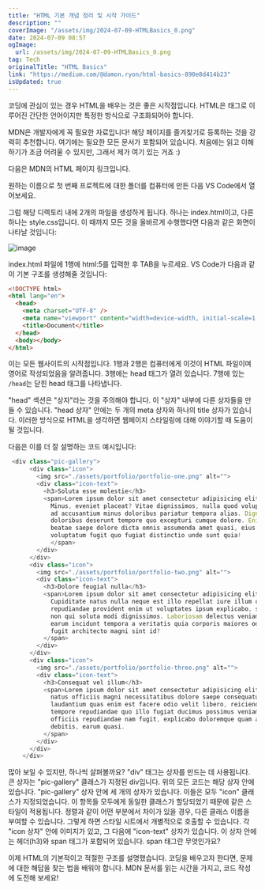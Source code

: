 ```yaml
---
title: "HTML 기본 개념 정리 및 시작 가이드"
description: ""
coverImage: "/assets/img/2024-07-09-HTMLBasics_0.png"
date: 2024-07-09 08:57
ogImage: 
  url: /assets/img/2024-07-09-HTMLBasics_0.png
tag: Tech
originalTitle: "HTML Basics"
link: "https://medium.com/@damon.ryon/html-basics-890e8d414b23"
isUpdated: true
---
```




코딩에 관심이 있는 경우 HTML을 배우는 것은 좋은 시작점입니다. HTML은 태그로 이루어진 간단한 언어이지만 특정한 방식으로 구조화되어야 합니다.

MDN은 개발자에게 꼭 필요한 자료입니다! 해당 페이지를 즐겨찾기로 등록하는 것을 강력히 추천합니다. 여기에는 필요한 모든 문서가 포함되어 있습니다. 처음에는 읽고 이해하기가 조금 어려울 수 있지만, 그래서 제가 여기 있는 거죠 :)

다음은 MDN의 HTML 페이지 링크입니다.

원하는 이름으로 첫 번째 프로젝트에 대한 폴더를 컴퓨터에 만든 다음 VS Code에서 열어보세요.

<div class="content-ad"></div>

그럼 해당 디렉토리 내에 2개의 파일을 생성하게 됩니다. 하나는 index.html이고, 다른 하나는 style.css입니다. 이 때까지 모든 것을 올바르게 수행했다면 다음과 같은 화면이 나타날 것입니다:

![image](/assets/img/2024-07-09-HTMLBasics_0.png)

index.html 파일에 1행에 html:5를 입력한 후 TAB을 누르세요. VS Code가 다음과 같이 기본 구조를 생성해줄 것입니다:

```html
<!DOCTYPE html>
<html lang="en">
  <head>
    <meta charset="UTF-8" />
    <meta name="viewport" content="width=device-width, initial-scale=1.0" />
    <title>Document</title>
  </head>
  <body></body>
</html>
```

<div class="content-ad"></div>

이는 모든 웹사이트의 시작점입니다. 1행과 2행은 컴퓨터에게 이것이 HTML 파일이며 영어로 작성되었음을 알려줍니다. 3행에는 head 태그가 열려 있습니다. 7행에 있는 `/head`는 닫힌 head 태그를 나타냅니다.

"head" 섹션은 "상자"라는 것을 주의해야 합니다. 이 "상자" 내부에 다른 상자들을 만들 수 있습니다. "head 상자" 안에는 두 개의 meta 상자와 하나의 title 상자가 있습니다. 이러한 방식으로 HTML을 생각하면 웹페이지 스타일링에 대해 이야기할 때 도움이 될 것입니다.

다음은 이를 더 잘 설명하는 코드 예시입니다:

```js
 <div class="pic-gallery">
      <div class="icon">
        <img src="./assets/portfolio/portfolio-one.png" alt="">
        <div class="icon-text">
          <h3>Soluta esse molestie</h3>
          <span>Lorem ipsum dolor sit amet consectetur adipisicing elit.
            Minus, eveniet placeat? Vitae dignissimos, nulla quod voluptatum
            ad accusantium minus doloribus pariatur tempora alias. Dignissimos
            doloribus deserunt tempore quo excepturi cumque dolore. Enim
            beatae saepe dolore dicta omnis assumenda amet quasi, eius quas
            voluptatum fugit quo fugiat distinctio unde sunt quia!
            </span>
        </div>
      </div>
      <div class="icon">
        <img src="./assets/portfolio/portfolio-two.png" alt="">
        <div class="icon-text">
          <h3>Dolore feugial nulla</h3>
          <span>Lorem ipsum dolor sit amet consectetur adipisicing elit.
            Cupiditate natus nulla neque est illo repellat iure illum consectetur
            repudiandae provident enim ut voluptates ipsum explicabo, suscipit
            non qui soluta modi dignissimos. Laboriosam delectus veniam nihil
            earum incidunt tempora a veritatis quia corporis maiores odit voluptate,
            fugit architecto magni sint id?
          </span>
        </div>
      </div>
      <div class="icon">
        <img src="./assets/portfolio/portfolio-three.png" alt="">
        <div class="icon-text">
          <h3>Consequat vel illum</h3>
          <span>Lorem ipsum dolor sit amet consectetur adipisicing elit. Repellendus
            natus officiis magni necessitatibus dolore saepe consequatur rem praesentium
            laudantium quas enim est facere odio velit libero, reiciendis ullam similique,
            tempore repudiandae quo illo fugiat ducimus possimus veniam? Temporibus,
            officiis repudiandae nam fugit, explicabo doloremque quam autem consequatur
            debitis, earum quasi.
          </span>
        </div>
      </div>
    </div>
```

<div class="content-ad"></div>

많아 보일 수 있지만, 하나씩 살펴볼까요? "div" 태그는 상자를 만드는 데 사용됩니다. 큰 상자는 "pic-gallery" 클래스가 지정된 div입니다. 위의 모든 코드는 해당 상자 안에 있습니다. "pic-gallery" 상자 안에 세 개의 상자가 있습니다. 이들은 모두 "icon" 클래스가 지정되었습니다. 이 항목들 모두에게 동일한 클래스가 할당되었기 때문에 같은 스타일이 적용됩니다. 정렬과 같이 어떤 부분에서 차이가 있을 경우, 다른 클래스 이름을 부여할 수 있습니다. 그렇게 하면 스타일 시트에서 개별적으로 호출할 수 있습니다. 각 "icon 상자" 안에 이미지가 있고, 그 다음에 "icon-text" 상자가 있습니다. 이 상자 안에는 헤더(h3)와 span 태그가 포함되어 있습니다. span 태그란 무엇인가요?

이제 HTML의 기본적이고 적절한 구조를 설명했습니다. 코딩을 배우고자 한다면, 문제에 대한 해답을 찾는 법을 배워야 합니다. MDN 문서를 읽는 시간을 가지고, 코드 작성에 도전해 보세요!
